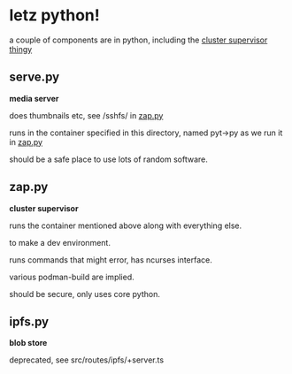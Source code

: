 # letz python!

a couple of components are in python, including the [cluster supervisor thingy](#zap.py)



## serve.py

**media server**

does thumbnails etc, see /sshfs/ in [zap.py](#zap.py)

runs in the container specified in this directory, named pyt->py as we run it in [zap.py](#zap.py)

should be a safe place to use lots of random software.



## zap.py

**cluster supervisor**

runs the container mentioned above along with everything else.

to make a dev environment.

runs commands that might error, has ncurses interface.

various podman-build are implied.

should be secure, only uses core python.



## ipfs.py

**blob store**

deprecated, see src/routes/ipfs/+server.ts

